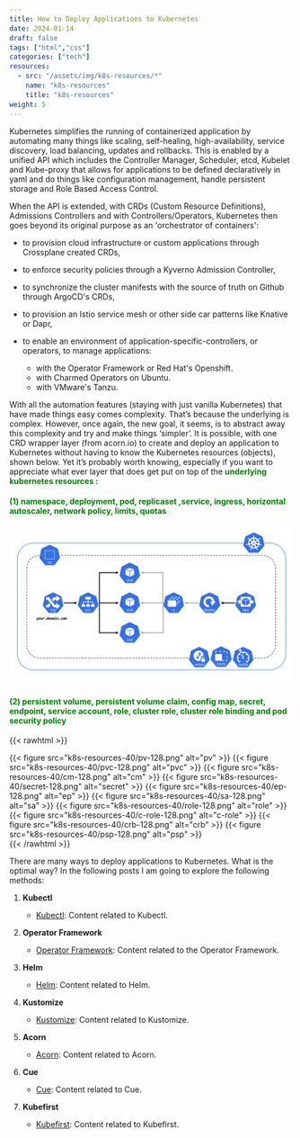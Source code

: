 ```yaml
---
title: How to Deploy Applications to Kubernetes
date: 2024-01-14
draft: false
tags: ["html","css"]
categories: ["tech"]
resources:
  - src: "/assets/img/k8s-resources/*"
    name: "k8s-resources"
    title: "k8s-resources"
weight: 5
---
```



Kubernetes simplifies the running of containerized application by automating many things like scaling, self-healing, high-availability, service discovery, load balancing, updates and rollbacks. This is enabled by a unified API which includes the Controller Manager, Scheduler, etcd, Kubelet and  Kube-proxy that allows for applications to be defined declaratively in yaml and do things like configuration management, handle persistent storage and Role Based Access Control.

 When the API is extended, with CRDs (Custom Resource Definitions), Admissions Controllers and with Controllers/Operators, Kubernetes then goes beyond its original purpose as an 'orchestrator of containers':

- to provision cloud infrastructure or custom applications through Crossplane created CRDs,
- to enforce security policies through a Kyverno Admission Controller,
- to synchronize the cluster manifests with the source of truth on Github through ArgoCD's CRDs,
- to provision an Istio service mesh or other side car patterns like Knative or Dapr,
- to enable an environment of application-specific-controllers, or operators, to  manage applications:

    - with the Operator Framework or Red Hat's Openshift.
    - with Charmed Operators on Ubuntu.
    - with VMware's Tanzu.  



With all the automation features (staying with just vanilla Kubernetes) that have made things easy comes complexity. That’s because the underlying is complex. However, once again, the new goal, it seems,  is to abstract away this complexity and try and make things ‘simpler’. It is possible, with one CRD wrapper layer (from acorn.io) to create and deploy an application to Kubernetes without having to know the Kubernetes resources (objects), shown below. Yet it’s probably worth knowing, especially if you want to appreciate what ever layer that does get put on top of the <span style="color: green">**underlying kubernetes resources :**</span> 
#### <span style="color:green;"> (1) namespace, deployment, pod, replicaset ,service, ingress, horizontal autoscaler, network policy, limits, quotas 

![k8s Exposed Pod](images/k8s-diagram.png)

#### <span style="color:green;"> (2) persistent volume, persistent volume claim, config map, secret, endpoint, service account, role, cluster role, cluster role binding and pod security policy </span>

{{< rawhtml >}}
<div style="display: flex; 40px;">
{{< figure src="k8s-resources-40/pv-128.png" alt="pv" >}}
{{< figure src="k8s-resources-40/pvc-128.png" alt="pvc" >}}
{{< figure src="k8s-resources-40/cm-128.png" alt="cm" >}}
{{< figure src="k8s-resources-40/secret-128.png" alt="secret" >}}
{{< figure src="k8s-resources-40/ep-128.png" alt="ep" >}}
{{< figure src="k8s-resources-40/sa-128.png" alt="sa" >}}
{{< figure src="k8s-resources-40/role-128.png" alt="role" >}}
{{< figure src="k8s-resources-40/c-role-128.png" alt="c-role" >}}
{{< figure src="k8s-resources-40/crb-128.png" alt="crb" >}}
{{< figure src="k8s-resources-40/psp-128.png" alt="psp" >}}
</div>
{{< /rawhtml >}}


 
There are many ways to deploy applications to Kubernetes.  What is the optimal way? In the following posts I am going to explore the following methods:
1. **Kubectl**
    - [Kubectl](/posts/kubectl/kubectl/): Content related to Kubectl.

2. **Operator Framework**
    - [Operator Framework](/posts/operator-framework/operator-framework/): Content related to the Operator Framework.

3. **Helm**
    - [Helm](/posts/helm/helm/): Content related to Helm.

4. **Kustomize**
    - [Kustomize](/posts/kustomize/kustomize/): Content related to Kustomize.

5. **Acorn**
    - [Acorn](/posts/acorn/acorn/): Content related to Acorn.

6. **Cue**
    - [Cue](/posts/cue/cue/): Content related to Cue.

7. **Kubefirst**
    - [Kubefirst](/posts/kubefirst/kubefirst/): Content related to Kubefirst.





